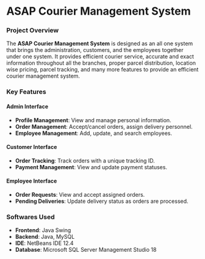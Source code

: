 # ASAP Courier Management System

### Project Overview
The **ASAP Courier Management System** is designed as an all one system that brings the administration, customers, and the employees together under one system. It provides efficient courier service, accurate and exact information throughout all the branches, proper parcel distribution, location wise pricing, parcel tracking, and many more features to provide an efficient courier management system.

### Key Features

#### Admin Interface
- **Profile Management**: View and manage personal information.
- **Order Management**: Accept/cancel orders, assign delivery personnel.
- **Employee Management**: Add, update, and search employees.
  
#### Customer Interface
- **Order Tracking**: Track orders with a unique tracking ID.
- **Payment Management**: View and update payment statuses.

#### Employee Interface
- **Order Requests**: View and accept assigned orders.
- **Pending Deliveries**: Update delivery status as orders are processed.

### Softwares Used
- **Frontend**: Java Swing
- **Backend**: Java, MySQL
- **IDE**: NetBeans IDE 12.4
- **Database**: Microsoft SQL Server Management Studio 18
